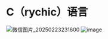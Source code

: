 # C（rychic）语言
![微信图片_20250223231600](https://github.com/user-attachments/assets/80844cc3-337f-458b-8090-e62403012ea9)
![image](https://github.com/user-attachments/assets/13823dc0-1725-47f6-89c7-c1488de9210e)
